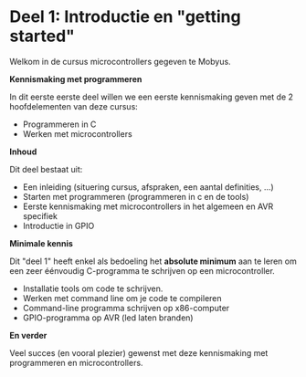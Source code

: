 # Deel 1: Introductie en "getting started"

Welkom in de cursus microcontrollers gegeven te Mobyus.

**Kennismaking met programmeren**  

In dit eerste eerste deel willen we een eerste kennismaking geven met de 2 hoofdelementen van deze cursus:

* Programmeren in C
* Werken met microcontrollers

**Inhoud**

Dit deel bestaat uit:

* Een inleiding (situering cursus, afspraken, een aantal definities, ...)
* Starten met programmeren (programmeren in c en de tools)
* Eerste kennismaking met microcontrollers in het algemeen en AVR specifiek
* Introductie in GPIO

**Minimale kennis**

Dit "deel 1" heeft enkel als bedoeling het **absolute minimum** aan te leren om een zeer éénvoudig C-programma te schrijven op een microcontroller.  

* Installatie tools om code te schrijven.
* Werken met command line om je code te compileren
* Command-line programma schrijven op x86-computer
* GPIO-programma op AVR (led laten branden)

**En verder**

Veel succes (en vooral plezier) gewenst met deze kennismaking met programmeren
en microcontrollers.
